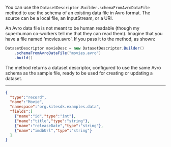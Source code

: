 You can use the `DatasetDescriptor.Builder.schemaFromAvroDataFile` method to use the schema of an existing data file in Avro format. The source can be a local file, an InputStream, or a URI.

An Avro data file is not meant to be human readable (though my superhuman co-workers tell me that they can read them). Imagine that you have a file named 'movies.avro'. If you pass it to the method, as shown:

```java
DatasetDescriptor movieDesc = new DatasetDescriptor.Builder()
    .schemaFromAvroDataFile("movies.avro")
    .build()
```

The method returns a dataset descriptor, configured to use the same Avro schema as the sample file, ready to be used for creating or updating a dataset.

***
```json
{
  "type":"record",
  "name":"Movie",
  "namespace":"org.kitesdk.examples.data",
  "fields":[
    {"name":"id","type":"int"},
    {"name":"title","type":"string"},
    {"name":"releaseDate","type":"string"},
    {"name":"imdbUrl","type":"string"}
  ]
}
```

